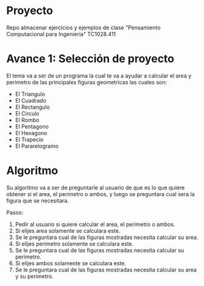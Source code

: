 # Proyecto
Repo almacenar ejercicios y ejemplos de clase "Pensamiento Computacional para Ingenieria" TC1028.411

# Avance 1: Selección de proyecto
El tema va a ser de un programa la cual te va a ayudar a calcular el area y perimetro de las principales figuras geometricas las cuales son:
- El Triangulo
- El Cuadrado
- El Rectangulo
- El Circulo
- El Rombo
- El Pentagono
- El Hexagono
- El Trapecio
- El Pararelogramo

# Algoritmo
Su algoritmo va a ser de preguntarle al usuario de que es lo que quiere obtener si el area, el perimetro o ambos, y luego se preguntara cual sera la figura que se necesitara.

Pasos:
  1. Pedir al usuario si quiere calcular el area, el perimetro o ambos.
  2. Si elijes area solamente se calculara este.
  3. Se le preguntara cual de las figuras mostradas necesita calcular su area.
  4. Si elijes perimetro solamente se calculara este.
  5. Se le preguntara cual de las figuras mostradas necesita calcular su perimetro.
  6. Si elijes ambos solamente se calculara este.
  7. Se le preguntara cual de las figuras mostradas necesita calcular su area y su perimetro.
